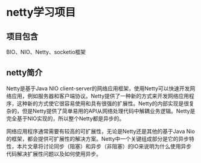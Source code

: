 # netty学习项目
## 项目包含
BIO、NIO、Netty、socketio框架
## netty简介
Netty是基于Java NIO client-server的网络应用框架，使用Netty可以快速开发网络应用，例如服务器和客户端协议。Netty提供了一种新的方式来开发网络应用程序，这种新的方式使它很容易使用和具有很强的扩展性。Netty的内部实现是很复杂的，但是Netty提供了简单易用的API从网络处理代码中解耦业务逻辑。Netty是完全基于NIO实现的，所以整个Netty都是异步的。

网络应用程序通常需要有较高的可扩展性，无论是Netty还是其他的基于Java Nio的框架，都会提供可扩展性的解决方案。Netty中一个关键组成部分是它的异步特性，本片文章将讨论同步（阻塞）和异步（非阻塞）的IO来说明为什么使用异步代码解决扩展性问题以及如何使用异步。
